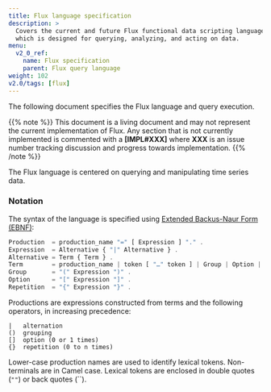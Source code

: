 ```yaml
---
title: Flux language specification
description: >
  Covers the current and future Flux functional data scripting language,
  which is designed for querying, analyzing, and acting on data.
menu:
  v2_0_ref:
    name: Flux specification
    parent: Flux query language
weight: 102
v2.0/tags: [flux]
---
```


The following document specifies the Flux language and query execution.

{{% note %}}
This document is a living document and may not represent the current implementation of Flux.
Any section that is not currently implemented is commented with a **[IMPL#XXX]** where
**XXX** is an issue number tracking discussion and progress towards implementation.
{{% /note %}}

The Flux language is centered on querying and manipulating time series data.

### Notation
The syntax of the language is specified using [Extended Backus-Naur Form (EBNF)](https://en.wikipedia.org/wiki/Extended_Backus%E2%80%93Naur_form):

```js
Production  = production_name "=" [ Expression ] "." .
Expression  = Alternative { "|" Alternative } .
Alternative = Term { Term } .
Term        = production_name | token [ "…" token ] | Group | Option | Repetition .
Group       = "(" Expression ")" .
Option      = "[" Expression "]" .
Repetition  = "{" Expression "}" .
```

Productions are expressions constructed from terms and the following operators, in increasing precedence:

```
|   alternation
()  grouping
[]  option (0 or 1 times)
{}  repetition (0 to n times)
```

Lower-case production names are used to identify lexical tokens.
Non-terminals are in Camel case.
Lexical tokens are enclosed in double quotes (`""`) or back quotes (``).
